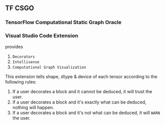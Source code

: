 ## TF CSGO
### TensorFlow Computational Static Graph Oracle
### Visual Studio Code Extension

provides
1. `Decorators`
2. `Intellisense`
3. `Computational Graph Visualization`

This extension tells shape, dtype & device of each tensor according to the following rules:
1. If a user decorates a block and it cannot be deduced, it will trust the user.
2. If a user decorates a block and it's exactly what can be deduced, nothing will happen.
3. If a user decorates a block and it's not what can be deduced, it will `WARN` the user.
